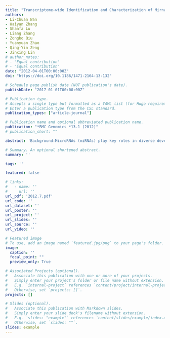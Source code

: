 ```yaml
---
title: "Transcriptome-wide Identification and Characterization of Mirnas from Pinus Densata"
authors:
- Li-Chuan Wan
- Haiyan Zhang
- Shanfa Lu
- Liang Zhang
- Zongbo Qiu
- Yuanyuan Zhao
- Qing-Yin Zeng
- Jinxing Lin
# author_notes:
# - "Equal contribution"
# - "Equal contribution"
date: "2012-04-01T00:00:00Z"
doi: "https://doi.org/10.1186/1471-2164-13-132" 

# Schedule page publish date (NOT publication's date).
publishDate: "2017-01-01T00:00:00Z"

# Publication type.
# Accepts a single type but formatted as a YAML list (for Hugo requirements).
# Enter a publication type from the CSL standard.
publication_types: ["article-journal"]

# Publication name and optional abbreviated publication name.
publication: "*BMC Genomics *13.1 (2012)"
# publication_short: ""

abstract: 'Background:MicroRNAs (miRNAs) play key roles in diverse developmental processes, nutrient homeostasis and responses to biotic and abiotic stresses. The biogenesis and regulatory functions of miRNAs have been intensively studied in model angiosperms, such as Arabidopsis thaliana, Oryza sativa and Populus trichocarpa. However, global identification of Pinus densata miRNAs has not been reported in previous research.Results:Here, we report the identification of 34 conserved miRNAs belonging to 25 miRNA families from a P. densata mRNA transcriptome database using local BLAST and MIREAP programs. The primary and/or precursor sequences of 29 miRNAs were further confirmed by RT-PCR amplification and subsequent sequencing. The average value of the minimal folding free energy indexes of the 34 miRNA precursors was 0.92. Nineteen (58%) mature miRNAs began with a 5 terminal uridine residue. Analysis of miRNA precursors showed that 19 mature miRNAs were novel members of 14 conserved miRNA families, of which 17 miRNAs were further validated by subcloning and sequencing. Using real-time quantitative RT-PCR, we found that the expression levels of 7 miRNAs were more than 2-fold higher in needles than in stems. In addition, 72 P. densata mRNAs were predicted to be targets of 25 miRNA families. Four target genes, including a nodal modulator 1-like protein gene, two GRAS family transcription factor protein genes and one histone deacetylase gene, were experimentally verified to be the targets of 3 P. densata miRNAs, pde-miR162a, pde-miR171a and pde-miR482a, respectively.Conclusions:This study led to the discovery of 34 conserved miRNAs comprising 25 miRNA families from Pinus densata. These results lay a solid foundation for further studying the regulative roles of miRNAs in the development, growth and responses to environmental stresses in P. densata.'

# Summary. An optional shortened abstract.
summary: ''

tags: ''

featured: false

# links:
#   - name: ''
#     url: ''
url_pdf: '2012.7.pdf'
url_code: ''
url_dataset: ''
url_poster: ''
url_project: ''
url_slides: ''
url_source: ''
url_video: ''

# Featured image
# To use, add an image named `featured.jpg/png` to your page's folder. 
image:
  caption: ''
  focal_point: ""
  preview_only: True

# Associated Projects (optional).
#   Associate this publication with one or more of your projects.
#   Simply enter your project's folder or file name without extension.
#   E.g. `internal-project` references `content/project/internal-project/index.md`.
#   Otherwise, set `projects: []`.
projects: []

# Slides (optional).
#   Associate this publication with Markdown slides.
#   Simply enter your slide deck's filename without extension.
#   E.g. `slides: "example"` references `content/slides/example/index.md`.
#   Otherwise, set `slides: ""`.
slides: example
---
```



